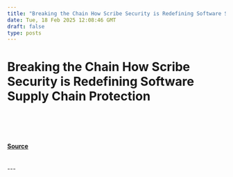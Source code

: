 ```yaml
---
title: "Breaking the Chain How Scribe Security is Redefining Software Supply Chain Protection"
date: Tue, 18 Feb 2025 12:08:46 GMT
draft: false
type: posts
---
```

# Breaking the Chain How Scribe Security is Redefining Software Supply Chain Protection

<br/>

<br/>

<br/>


#### [Source](https://hackernoon.com/breaking-the-chain-how-scribe-security-is-redefining-software-supply-chain-protection?source=rss)

<br/>
---
